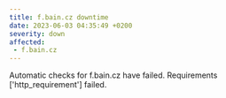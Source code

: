 ```yaml
---
title: f.bain.cz downtime
date: 2023-06-03 04:35:49 +0200
severity: down
affected:
 - f.bain.cz
---
```

Automatic checks for f.bain.cz have failed. Requirements ['http_requirement'] failed.
